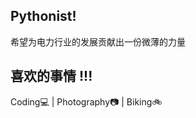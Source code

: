 ## Pythonist!
希望为电力行业的发展贡献出一份微薄的力量<br>

## 喜欢的事情 !!! 
Coding:computer: | Photography:camera: | Biking:bike:
